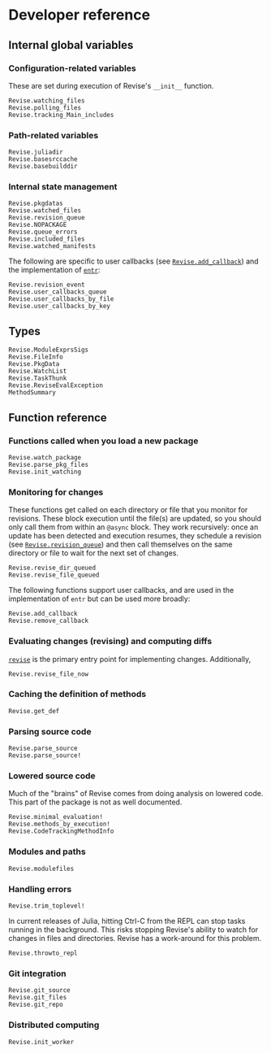 # Developer reference

## Internal global variables

### Configuration-related variables

These are set during execution of Revise's `__init__` function.

```@docs
Revise.watching_files
Revise.polling_files
Revise.tracking_Main_includes
```

### Path-related variables

```@docs
Revise.juliadir
Revise.basesrccache
Revise.basebuilddir
```

### Internal state management

```@docs
Revise.pkgdatas
Revise.watched_files
Revise.revision_queue
Revise.NOPACKAGE
Revise.queue_errors
Revise.included_files
Revise.watched_manifests
```

The following are specific to user callbacks (see [`Revise.add_callback`](@ref)) and
the implementation of [`entr`](@ref):

```@docs
Revise.revision_event
Revise.user_callbacks_queue
Revise.user_callbacks_by_file
Revise.user_callbacks_by_key
```

## Types

```@docs
Revise.ModuleExprsSigs
Revise.FileInfo
Revise.PkgData
Revise.WatchList
Revise.TaskThunk
Revise.ReviseEvalException
MethodSummary
```

## Function reference

### Functions called when you load a new package

```@docs
Revise.watch_package
Revise.parse_pkg_files
Revise.init_watching
```

### Monitoring for changes

These functions get called on each directory or file that you monitor for revisions.
These block execution until the file(s) are updated, so you should only call them from
within an `@async` block.
They work recursively: once an update has been detected and execution resumes,
they schedule a revision (see [`Revise.revision_queue`](@ref)) and
then call themselves on the same directory or file to wait for the next set of changes.

```@docs
Revise.revise_dir_queued
Revise.revise_file_queued
```

The following functions support user callbacks, and are used in the implementation of `entr`
but can be used more broadly:

```@docs
Revise.add_callback
Revise.remove_callback
```

### Evaluating changes (revising) and computing diffs

[`revise`](@ref) is the primary entry point for implementing changes. Additionally,

```@docs
Revise.revise_file_now
```

### Caching the definition of methods

```@docs
Revise.get_def
```

### Parsing source code

```@docs
Revise.parse_source
Revise.parse_source!
```

### Lowered source code

Much of the "brains" of Revise comes from doing analysis on lowered code.
This part of the package is not as well documented.

```@docs
Revise.minimal_evaluation!
Revise.methods_by_execution!
Revise.CodeTrackingMethodInfo
```

### Modules and paths

```@docs
Revise.modulefiles
```

### Handling errors

```@docs
Revise.trim_toplevel!
```

In current releases of Julia, hitting Ctrl-C from the REPL can stop tasks running in the background.
This risks stopping Revise's ability to watch for changes in files and directories.
Revise has a work-around for this problem.

```@docs
Revise.throwto_repl
```

### Git integration

```@docs
Revise.git_source
Revise.git_files
Revise.git_repo
```

### Distributed computing

```@docs
Revise.init_worker
```
